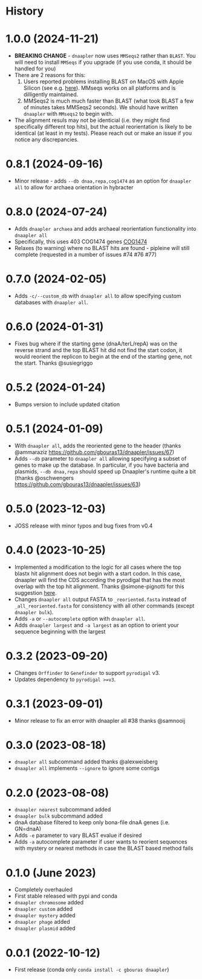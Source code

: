 # History

# 1.0.0 (2024-11-21)

* **BREAKING CHANGE** - `dnaapler` now uses `MMSeqs2` rather than `BLAST`. You will need to install `MMSeqs` if you upgrade (if you use conda, it should be handled for you)
* There are 2 reasons for this:
    1. Users reported problems installing BLAST on MacOS with Apple Silicon (see e.g. [here](https://github.com/gbouras13/pharokka/issues/368)). MMseqs works on all platforms and is dilligently maintained.
    2. MMSeqs2 is much much faster than BLAST (what took BLAST a few of minutes takes MMSeqs2 seconds). We should have written `dnaapler` with `MMseqs2` to begin with.
* The alignment resuls may not be identicial (i.e. they might find specifically different top hits), but the actual reorientation is likely to be identical (at least in my tests). Please reach out or make an issue if you notice any discrepancies. 


# 0.8.1 (2024-09-16)

* Minor release - adds `--db dnaa,repa,cog1474` as an option for `dnaapler all` to allow for archaea orientation in hybracter


# 0.8.0 (2024-07-24)

* Adds `dnaapler archaea` and adds archaeal reorientation functionality into `dnaapler all` 
* Specifically, this uses 403 COG1474 genes [COG1474](https://www.ncbi.nlm.nih.gov/research/cog/cog/COG1474/)
* Relaxes (to warning) where no BLAST hits are found - pipleine will still complete (requested in a number of issues #74 #76 #77)

# 0.7.0 (2024-02-05)

* Adds `-c/--custom_db` with `dnaapler all` to allow specifying custom databases with `dnaapler all`.

# 0.6.0 (2024-01-31)

* Fixes bug where if the starting gene (dnaA/terL/repA) was on the reverse strand and the top BLAST hit did not find the start codon, it would reorient the replicon to begin at the end of the starting gene, not the start. Thanks @susiegriggo

# 0.5.2 (2024-01-24)

* Bumps version to include updated citation

# 0.5.1 (2024-01-09)

* With `dnaapler all`, adds the reoriented gene to the header (thanks @ammaraziz https://github.com/gbouras13/dnaapler/issues/67)
* Adds `--db` parameter to `dnaapler all`  allowing specifying a subset of genes to make up the database. In particular, if you have bacteria and plasmids, `--db dnaa,repa` should speed up Dnaapler's runtime quite a bit (thanks @oschwengers https://github.com/gbouras13/dnaapler/issues/63)

# 0.5.0 (2023-12-03)

* JOSS release with minor typos and bug fixes from v0.4

# 0.4.0 (2023-10-25)

* Implemented a modification to the logic for all cases where the top blastx hit alignment does not begin with a start codon. In this case, dnaapler will find the CDS according the pyrodigal that has the most overlap with the top hit alignment. Thanks @simone-pignotti for this suggestion [here](https://github.com/gbouras13/dnaapler/issues/44).
* Changes `dnaapler all` output FASTA to `_reoriented.fasta` instead of `_all_reoriented.fasta` for consistency with all other commands (except `dnaapler bulk`).
* Adds `-a` or `--autocomplete` option with `dnaapler all`.
* Adds `dnaapler largest` and `-a largest` as an option to orient your sequence beginning with the largest 

# 0.3.2 (2023-09-20)

* Changes `Orffinder` to `Genefinder`  to support `pyrodigal` v3.
* Updates dependency to `pyrodigal >=v3`.

# 0.3.1 (2023-09-01)

* Minor release to fix an error with dnaapler all #38 thanks @samnooij

# 0.3.0 (2023-08-18)

* `dnaapler all` subcommand added thanks @alexweisberg
* `dnaapler all` implements `--ignore` to ignore some contigs


# 0.2.0 (2023-08-08)

* `dnaapler nearest` subcommand added
* `dnaapler bulk` subcommand added
* dnaA database filtered to keep only bona-file dnaA genes (i.e. GN=dnaA)
* Adds `-e` parameter to vary BLAST evalue if desired
* Adds `-a` autocomplete parameter if user wants to reorient sequences with mystery or nearest methods in case the BLAST based method fails

# 0.1.0 (June 2023)

* Completely overhauled
* First stable released with pypi and conda 
* `dnaapler chromosome` added
* `dnaapler custom` added
* `dnaapler mystery` added 
* `dnaapler phage` added
* `dnaapler plasmid` added


# 0.0.1 (2022-10-12)

* First release (conda only `conda install -c gbouras dnaapler`)
